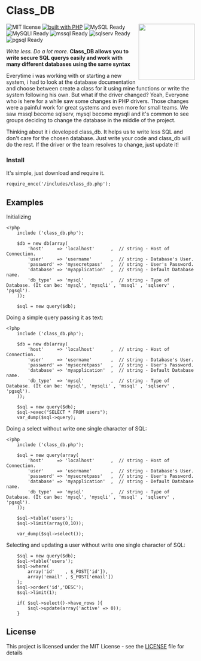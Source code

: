 # Class_DB 
<img src="https://www.issart.com/blog/wp-content/uploads/2017/03/boxbarimage5.jpg" width="150" align="right">

![MIT license](https://img.shields.io/badge/license-MIT-blue.svg)
[![built with PHP](https://img.shields.io/badge/built%20with-PHP-red.svg)](https://www.php.net/)
![MySQL Ready](https://img.shields.io/badge/mysql-ready-green.svg)
![MySQLI Ready](https://img.shields.io/badge/mysqli-ready-green.svg)
![mssql Ready](https://img.shields.io/badge/mssql-ready-green.svg)
![sqlserv Ready](https://img.shields.io/badge/sqlserv-ready-green.svg)
![pgsql Ready](https://img.shields.io/badge/pgsql-ready-green.svg)

*Write less. Do a lot more.*
**Class_DB allows you to write secure SQL querys easily and work with many different databases using the same syntax**

Everytime i was working with or starting a new system, i had to look at the database documentation and choose between create a class for it using mine functions or write the system following his own. But what if the driver changed? Yeah, Everyone who is here for a while saw some changes in PHP drivers. Those changes were a painful work for great systems and even more for small teams. We saw mssql become sqlserv, mysql become mysqli and it's common to see groups deciding to change the database in the middle of the project.

Thinking about it i developed class_db. It helps us to write less SQL and don't care for the chosen database.
Just write your code and class_db will do the rest. If the driver or the team resolves to change, just update it!

### Install

It's simple, just download and require it.

```
require_once('/includes/class_db.php');
```

## Examples

Initializing
```
<?php
	include ('class_db.php');

	$db = new db(array(
		'host'     => 'localhost'      ,  // string - Host of Connection.
		'user'     => 'username'       ,  // string - Database's User.
		'password' => 'mysecretpass'   ,  // string - User's Password.
		'database' => 'myapplication'  ,  // string - Default Database name.
		'db_type'  => 'mysql'          ,  // string - Type of Database. (It can be: 'mysql', 'mysqli' , 'mssql' , 'sqlserv' , 'pgsql').
	));

	$sql = new query($db);
```

Doing a simple query passing it as text:
```
<?php
	include ('class_db.php');

	$db = new db(array(
		'host'     => 'localhost'      ,  // string - Host of Connection.
		'user'     => 'username'       ,  // string - Database's User.
		'password' => 'mysecretpass'   ,  // string - User's Password.
		'database' => 'myapplication'  ,  // string - Default Database name.
		'db_type'  => 'mysql'          ,  // string - Type of Database. (It can be: 'mysql', 'mysqli' , 'mssql' , 'sqlserv' , 'pgsql').
	));

	$sql = new query($db);
	$sql->exec("SELECT * FROM users");
	var_dump($sql->query);
```

Doing a select without write one single character of SQL:
```
<?php
	include ('class_db.php');

	$sql = new query(array(
		'host'     => 'localhost'      ,  // string - Host of Connection.
		'user'     => 'username'       ,  // string - Database's User.
		'password' => 'mysecretpass'   ,  // string - User's Password.
		'database' => 'myapplication'  ,  // string - Default Database name.
		'db_type'  => 'mysql'          ,  // string - Type of Database. (It can be: 'mysql', 'mysqli' , 'mssql' , 'sqlserv' , 'pgsql').
	));

	$sql->table('users');
	$sql->limit(array(0,10));
	
	var_dump($sql->select());
```

Selecting and updating a user without write one single character of SQL:
```
	$sql = new query($db);
	$sql->table('users');
	$sql->where(
		array('id'    , $_POST['id']),
		array('email' , $_POST['email'])
	);
	$sql->order('id','DESC');
	$sql->limit(1);

	if( $sql->select()->have_rows ){ 
		$sql->update(array('active' => 0)); 
	}
```

## License

This project is licensed under the MIT License - see the [LICENSE](LICENSE) file for details
